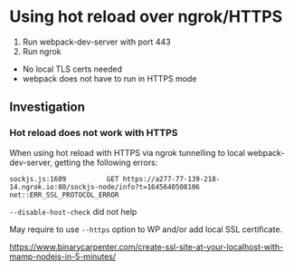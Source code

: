 # Using hot reload over ngrok/HTTPS

1. Run webpack-dev-server with port 443
2. Run ngrok 


- No local TLS certs needed
- webpack does not have to run in HTTPS mode

## Investigation

### Hot reload does not work with HTTPS

When using hot reload with HTTPS via ngrok tunnelling to local webpack-dev-server, getting the following errors:

```
sockjs.js:1609          GET https://a277-77-139-218-14.ngrok.io:80/sockjs-node/info?t=1645640508106 net::ERR_SSL_PROTOCOL_ERROR
```

`--disable-host-check` did not help

May require to use `--https` option to WP and/or add local SSL certificate.

https://www.binarycarpenter.com/create-ssl-site-at-your-localhost-with-mamp-nodejs-in-5-minutes/